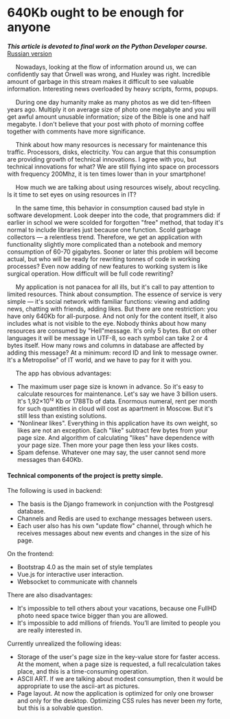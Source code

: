 # 640Kb ought to be enough for anyone

___This article is devoted to final work on the Python Developer course.___
[Russian version](article_ru.md)

&nbsp; &nbsp; &nbsp;Nowadays, looking at the flow of information around us, we can confidently say that Orwell was wrong, and Huxley was right. Incredible amount of garbage in this stream makes it difficult to see valuable information. Interesting news overloaded by heavy scripts, forms, popups.

&nbsp; &nbsp; &nbsp;During one day humanity make as many photos as we did ten-fifteen years ago. Multiply it on average size of photo one megabyte and you will get awful amount unusable information; size of the Bible is one and half megabyte. I don't believe that your post with photo of morning coffee together with comments have more significance.

&nbsp; &nbsp; &nbsp;Think about how many resources is necessary for maintenance this traffic. Processors, disks, electricity. You can argue that this consumption are providing growth of technical innovations. I agree with you, but technical innovations for what? We are still flying into space on processors with frequency 200Mhz, it is ten times lower than in your smartphone!

&nbsp; &nbsp; &nbsp;How much we are talking about using resources wisely, about recycling. Is it time to set eyes on using resources in IT?

&nbsp; &nbsp; &nbsp;In the same time, this behavior in consumption caused bad style in software development. Look deeper into the code, that programmers did: if earlier in school we were scolded for forgotten "free" method, that today it's normal to include libraries just because one function. Scold garbage collectors — a relentless trend. Therefore, we get an application with functionality slightly more complicated than a notebook and memory consumption of 60-70 gigabytes. Sooner or later this problem will become actual, but who will be ready for rewriting tonnes of code in working processes? Even now adding of new features to working system is like surgical operation. How difficult will be full code rewriting?

&nbsp; &nbsp; &nbsp;My application is not panacea for all ills, but it's call to pay attention to limited resources. Think about consumption. The essence of service is very simple — it's social network with familiar functions: viewing and adding news, chatting with friends, adding likes. But there are one restriction: you have only 640Kb for all-purpose. And not only for the content itself, it also includes what is not visible to the eye. Nobody thinks about how many resources are consumed by "Hell"message. It's only 5 bytes. But on other languages it will be message in UTF-8, so each symbol can take 2 or 4 bytes itself. How many rows and columns in database are affected by adding this message? At a minimum: record ID and link to message owner. It's a Metropolise" of IT world, and we have to pay for it with you.

&nbsp; &nbsp; &nbsp;The app has obvious advantages:
 - The maximum user page size is known in advance. So it's easy to calculate resources for maintenance. Let's say we have 3 billion users. It's 1,92×10¹² Kb or 1788Tb of data. Enormous numeral, rent per month for such quantities in cloud will cost as apartment in Moscow. But it's still less than existing solutions.
 - "Nonlinear likes". Everything in this application have its own weight, so likes are not an exception. Each "like"
subtract few bytes from your page size. And algorithm of calculating "likes" have dependence with your page size. Then more your page then less your likes costs.
 - Spam defense. Whatever one may say, the user cannot send more messages than 640Kb.

#### Technical components of the project is pretty simple.

The following is used in backend:
 - The basis is the Django framework in conjunction with the Postgresql database.
 - Channels and Redis are used to exchange messages between users.
 - Each user also has his own "update flow" channel, through which he receives messages about new events and changes in the size of his page.

On the frontend:
 - Bootstrap 4.0 as the main set of style templates
 - Vue.js for interactive user interaction.
 - Websocket to communicate with channels

There are also disadvantages:
 - It's impossible to tell others about your vacations, because one FullHD photo need space twice bigger than you are allowed.
 - It's impossible to add millions of friends. You’ll are limited to people you are really interested in.

Currently unrealized the following ideas:
 - Storage of the user's page size in the key-value store for faster access. At the moment, when a page size is requested, a full recalculation takes place, and this is a time-consuming operation.
 - ASCII ART. If we are talking about modest consumption, then it would be appropriate to use the ascii-art as pictures.
 - Page layout. At now the application is optimized for only one browser and only for the desktop. Optimizing CSS rules has never been my forte, but this is a solvable question.
